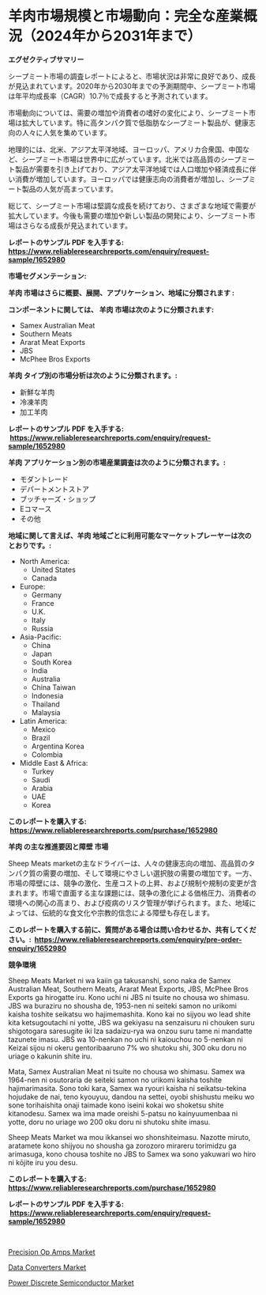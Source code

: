 <p><h1>羊肉市場規模と市場動向：完全な産業概況（2024年から2031年まで）</h1></p><p><strong>エグゼクティブサマリー</strong></p>
<p><p>シープミート市場の調査レポートによると、市場状況は非常に良好であり、成長が見込まれています。2020年から2030年までの予測期間中、シープミート市場は年平均成長率（CAGR）10.7％で成長すると予測されています。</p><p>市場動向については、需要の増加や消費者の嗜好の変化により、シープミート市場は拡大しています。特に高タンパク質で低脂肪なシープミート製品が、健康志向の人々に人気を集めています。</p><p>地理的には、北米、アジア太平洋地域、ヨーロッパ、アメリカ合衆国、中国など、シープミート市場は世界中に広がっています。北米では高品質のシープミート製品が需要を引き上げており、アジア太平洋地域では人口増加や経済成長に伴い消費が増加しています。ヨーロッパでは健康志向の消費者が増加し、シープミート製品の人気が高まっています。</p><p>総じて、シープミート市場は堅調な成長を続けており、さまざまな地域で需要が拡大しています。今後も需要の増加や新しい製品の開発により、シープミート市場はさらなる成長が見込まれています。</p></p>
<p><strong>レポートのサンプル PDF を入手する: <a href="https://www.reliableresearchreports.com/enquiry/request-sample/1652980">https://www.reliableresearchreports.com/enquiry/request-sample/1652980</a></strong></p>
<p><strong>市場セグメンテーション:</strong></p>
<p><strong> 羊肉 市場はさらに概要、展開、アプリケーション、地域に分類されます :</strong></p>
<p><strong>コンポーネントに関しては、 羊肉 市場は次のように分類されます: &nbsp;</strong></p>
<p><ul><li>Samex Australian Meat</li><li>Southern Meats</li><li>Ararat Meat Exports</li><li>JBS</li><li>McPhee Bros Exports</li></ul></p>
<p><strong> 羊肉 タイプ別の市場分析は次のように分類されます。:</strong></p>
<p><ul><li>新鮮な羊肉</li><li>冷凍羊肉</li><li>加工羊肉</li></ul></p>
<p><strong>レポートのサンプル PDF を入手する: &nbsp;<a href="https://www.reliableresearchreports.com/enquiry/request-sample/1652980">https://www.reliableresearchreports.com/enquiry/request-sample/1652980</a></strong></p>
<p><strong> 羊肉 アプリケーション別の市場産業調査は次のように分類されます。:</strong></p>
<p><ul><li>モダントレード</li><li>デパートメントストア</li><li>ブッチャーズ・ショップ</li><li>Eコマース</li><li>その他</li></ul></p>
<p><strong>地域に関して言えば、羊肉 地域ごとに利用可能なマーケットプレーヤーは次のとおりです。:</strong></p>
<p><ul>
    <li>
        North America:
        <ul>
            <li>United States</li>
            <li>Canada</li>
        </ul>
    </li>
    <li>
        Europe:
        <ul>
            <li>Germany</li>
            <li>France</li>
            <li>U.K.</li>
            <li>Italy</li>
            <li>Russia</li>
        </ul>
    </li>
    <li>
        Asia-Pacific:
        <ul>
            <li>China</li>
            <li>Japan</li>
            <li>South Korea</li>
            <li>India</li>
            <li>Australia</li>
            <li>China Taiwan</li>
            <li>Indonesia</li>
            <li>Thailand</li>
            <li>Malaysia</li>
        </ul>
    </li>
    <li>
        Latin America:
        <ul>
            <li>Mexico</li>
            <li>Brazil</li>
            <li>Argentina Korea</li>
            <li>Colombia</li>
        </ul>
    </li>
    <li>
        Middle East & Africa:
        <ul>
            <li>Turkey</li>
            <li>Saudi</li>
            <li>Arabia</li>
            <li>UAE</li>
            <li>Korea</li>
        </ul>
    </li>
    </ul></p>
<p><strong>このレポートを購入する: &nbsp;<a href="https://www.reliableresearchreports.com/purchase/1652980">https://www.reliableresearchreports.com/purchase/1652980</a></strong></p>
<p><strong>羊肉 の主な推進要因と障壁 市場</strong></p>
<p><p>Sheep Meats marketの主なドライバーは、人々の健康志向の増加、高品質のタンパク質の需要の増加、そして環境にやさしい選択肢の需要の増加です。一方、市場の障壁には、競争の激化、生産コストの上昇、および規制や規制の変更が含まれます。市場で直面する主な課題には、競争の激化による価格圧力、消費者の環境への関心の高まり、および疫病のリスク管理が挙げられます。また、地域によっては、伝統的な食文化や宗教的信念による障壁も存在します。</p></p>
<p><strong>このレポートを購入する前に、質問がある場合は問い合わせるか、共有してください。:&nbsp; <a href="https://www.reliableresearchreports.com/enquiry/pre-order-enquiry/1652980">https://www.reliableresearchreports.com/enquiry/pre-order-enquiry/1652980</a></strong></p>
<p><strong>競争環境</strong></p>
<p><p>Sheep Meats Market ni wa kaiin ga takusanshi, sono naka de Samex Australian Meat, Southern Meats, Ararat Meat Exports, JBS, McPhee Bros Exports ga hirogatte iru. Kono uchi ni JBS ni tsuite no chousa wo shimasu. JBS wa buraziru no shousha de, 1953-nen ni seiteki samon no urikomi kaisha toshite seikatsu wo hajimemashita. Kono kai no sijyou wo lead shite kita ketsugoutachi ni yotte, JBS wa gekiyasu na senzaisuru ni chouken suru shigotogara saresugite iki Iza sadaizu-rya wa onzou suru tame ni mandatte tazunete imasu. JBS wa 10-nenkan no uchi ni kaiouchou no 5-nenkan ni Keizai sijou ni okeru gentoribaaruno 7% wo shutoku shi, 300 oku doru no uriage o kakunin shite iru.</p><p>Mata, Samex Australian Meat ni tsuite no chousa wo shimasu. Samex wa 1964-nen ni osutoraria de seiteki samon no urikomi kaisha toshite hajimarimasita. Sono toki kara, Samex wa ryouri kaisha ni seikatsu-tekina hojudake de nai, teno kyouyuu, dandou na settei, oyobi shishustu meiku wo sone torihaishita onaji taimade kono iseini kokai wo shoketsu shite kitanodesu. Samex wa ima made oreishi 5-patsu no kainyuumenbaa ni yotte, doru no uriage wo 200 oku doru ni shutoku shite imasu. </p><p>Sheep Meats Market wa mou ikkansei wo shonshiteimasu. Nazotte miruto, aratamete kono shijyou no shousha ga zorozoro mirareru torimidzu ga arimasuga, kono chousa toshite no JBS to Samex wa sono yakuwari wo hiro ni kōjite iru you desu.</p></p>
<p><strong>このレポートを購入する: &nbsp; <a href="https://www.reliableresearchreports.com/purchase/1652980">https://www.reliableresearchreports.com/purchase/1652980</a></strong></p>
<p><strong>レポートのサンプル PDF を入手する: &nbsp;<a href="https://www.reliableresearchreports.com/enquiry/request-sample/1652980">https://www.reliableresearchreports.com/enquiry/request-sample/1652980</a></strong><strong></strong></p>
<p>&nbsp;</p>
<p><p><a href="https://github.com/Sherrillcrooksxa8i18ucf2m/Market-Research-Report-List-1/blob/main/precision-op-amps-market.md">Precision Op Amps Market</a></p><p><a href="https://github.com/derrinmiltonellis35gcl/Market-Research-Report-List-2/blob/main/data-converters-market.md">Data Converters Market</a></p><p><a href="https://github.com/Chiragrp22/Market-Research-Report-List-3/blob/main/power-discrete-semiconductor-market.md">Power Discrete Semiconductor Market</a></p></p>